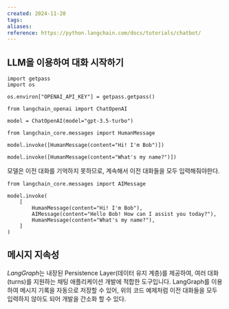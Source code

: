 ```yaml
---
created: 2024-11-20
tags: 
aliases: 
reference: https://python.langchain.com/docs/tutorials/chatbot/
---
```

## LLM을 이용하여 대화 시작하기
```
import getpass
import os

os.environ["OPENAI_API_KEY"] = getpass.getpass()

from langchain_openai import ChatOpenAI

model = ChatOpenAI(model="gpt-3.5-turbo")

from langchain_core.messages import HumanMessage

model.invoke([HumanMessage(content="Hi! I'm Bob")])

model.invoke([HumanMessage(content="What's my name?")])
```
모델은 이전 대화를 기억하지 못하므로, 계속해서 이전 대화들을 모두 입력해줘야한다.

```
from langchain_core.messages import AIMessage

model.invoke(
    [
        HumanMessage(content="Hi! I'm Bob"),
        AIMessage(content="Hello Bob! How can I assist you today?"),
        HumanMessage(content="What's my name?"),
    ]
)
```

## 메시지 지속성
*LangGraph*는 내장된 Persistence Layer(데이터 유지 계층)를 제공하여, 여러 대화(turns)를 지원하는 채팅 애플리케이션 개발에 적합한 도구입니다.
	LangGraph를 이용하여 메시지 기록을 자동으로 저장할 수 있어, 위의 코드 예제처럼 이전 대화들을 모두 입력하지 않아도 되어 개발을 간소화 할 수 있다.

